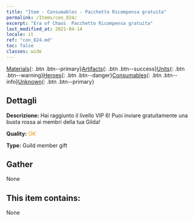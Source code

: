 ```yaml
---
title: "Item - Consumables - Pacchetto Ricompensa gratuita"
permalink: /Items/con_824/
excerpt: "Era of Chaos  Pacchetto Ricompensa gratuita"
last_modified_at: 2021-04-14
locale: it
ref: "con_824.md"
toc: false
classes: wide
---
```

 [Materials](/it/Items/){: .btn .btn--primary}[Artifacts](/it/Items/Artifacts/){: .btn .btn--success}[Units](/it/Items/Units/){: .btn .btn--warning}[Heroes](/it/Items/Heroes/){: .btn .btn--danger}[Consumables](/it/Items/Consumables/){: .btn .btn--info}[Unknown](/it/Items/Unknown/){: .btn .btn--primary}

## Dettagli
 **Descrizione:** Hai raggiunto il livello VIP 6! Puoi inviare gratuitamente una busta rossa ai membri della tua Gilda!

 **Quality:** <span style="color: #FF8C00">OK</span>

 **Type:** Guild member gift

## Gather

  None

## This item contains:

  None

